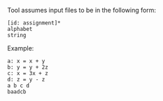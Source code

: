 Tool assumes input files to be in the following form:
```
[id: assignment]*
alphabet
string
```
Example:
```
a: x = x + y
b: y = y + 2z
c: x = 3x + z
d: z = y - z
a b c d
baadcb
```